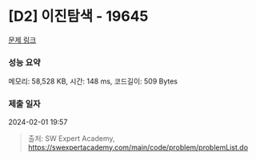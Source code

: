 # [D2] 이진탐색 - 19645 

[문제 링크](https://swexpertacademy.com/main/code/problem/problemDetail.do?contestProbId=AY1iBDpahW4DFAWX) 

### 성능 요약

메모리: 58,528 KB, 시간: 148 ms, 코드길이: 509 Bytes

### 제출 일자

2024-02-01 19:57



> 출처: SW Expert Academy, https://swexpertacademy.com/main/code/problem/problemList.do